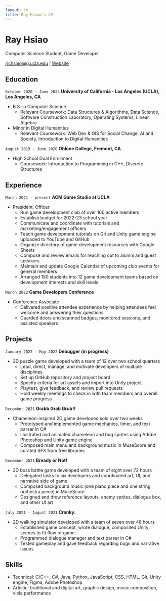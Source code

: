 ```yaml
---
layout: cv
title: Ray Hsiao's CV
---
```

# Ray Hsiao
Computer Science Student, Game Developer

<div id="webaddress">
<a href="rjchsiao@g.ucla.edu">rjchsiao@g.ucla.edu</a>
| <a href="https://rh5140.github.io/">Website</a>
</div>




## Education

`October 2020 - June 2024`
__University of California - Los Angeles (UCLA), Los Angeles, CA__
- B.S. in Computer Science
    - Relevant Coursework: Data Structures & Algorithms, Data Science, Software Construction Laboratory, Operating Systems, Linear Algebra
- Minor in Digital Humanities
    - Relevant Coursework: Web Dev & GIS for Social Change, AI and Society, Introduction to Digital Humanities

`August 2019 - June 2020`
__Ohlone College, Fremont, CA__
- High School Dual Enrollment
    - Coursework: Introduction to Programming in C++, Discrete Structures



## Experience

`March 2021 - present`
__ACM Game Studio at UCLA__
- President, Officer
    - Run game development club of over 160 active members
    - Establish budget for 2022-23 school year
    - Communicate and coordinate with tutorials and marketing/engagement officers
    - Teach game development tutorials on Git and Unity game engine uploaded to YouTube and GitHub
    - Organize directory of game development resources with Google Sheets
    - Compose and review emails for reaching out to alumni and guest speakers
    - Maintain and update Google Calendar of upcoming club events for general members
    - Arranged 150 students into 12 game development teams based on development interests and skill levels

`March 2022`
__Game Developers Conference__
- Conference Associate
    - Delivered positive attendee experience by helping attendees feel welcome and answering their questions
    - Guarded doors and scanned badges, monitored sessions, and assisted speakers

## Projects

`January 2022 - May 2022`
__Debugger (in progress)__
- 2D puzzle game developed with a team of 12 over two school quarters
    - Lead, direct, manage, and motivate developers of multiple disciplines
    - Set up GitHub repository and project board
    - Specify criteria for art assets and import into Unity project
    - Playtest, give feedback, and review pull requests
    - Hold weekly meetings to check in with team members and overall game progress

`December 2021`
__Grabb Grab Grub!!__
- Chameleon-inspired 2D game developed solo over two weeks
    - Prototyped and implemented game mechanics, timer, and text parser in C#
    - Illustrated and animated chameleon and bug sprites using Adobe Photoshop and Unity game engine
    - Composed main menu and background music in MuseScore and curated SFX from free libraries

`December 2021`
__Bready or Not!__
- 2D boss battle game developed with a team of eight over 72 hours
    - Delegated tasks to six developers and coordinated art, UI, and narrative side of game
    - Composed background music (one piano piece and one string orchestra piece) in MuseScore
    - Designed and drew reference layouts, enemy sprites, dialogue box, and other UI art

`July 2021 - August 2021`
__Cranky.__
- 2D walking simulator developed with a team of seven over 48 hours
    - Established game concept, wrote dialogue, composited Unity scenes to fit flow of game
    - Programmed dialogue manager and text parser in C#
    - Tested gameplay and gave feedback regarding bugs and narrative issues

## Skills
- Technical: C/C++, C#, Java, Python, JavaScript, CSS, HTML, Git, Unity engine, Figma, Adobe Photoshop
- Artistic: traditional and digital art, graphic design, music composition, viola performance


<!-- ### Footer

Last updated: May 2013 -->


